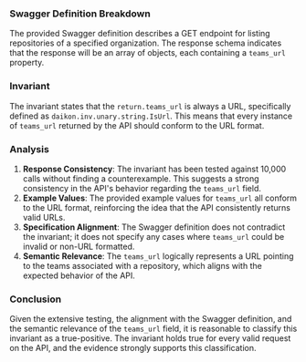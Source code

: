 ### Swagger Definition Breakdown
The provided Swagger definition describes a GET endpoint for listing repositories of a specified organization. The response schema indicates that the response will be an array of objects, each containing a `teams_url` property.

### Invariant
The invariant states that the `return.teams_url` is always a URL, specifically defined as `daikon.inv.unary.string.IsUrl`. This means that every instance of `teams_url` returned by the API should conform to the URL format.

### Analysis
1. **Response Consistency**: The invariant has been tested against 10,000 calls without finding a counterexample. This suggests a strong consistency in the API's behavior regarding the `teams_url` field.
2. **Example Values**: The provided example values for `teams_url` all conform to the URL format, reinforcing the idea that the API consistently returns valid URLs.
3. **Specification Alignment**: The Swagger definition does not contradict the invariant; it does not specify any cases where `teams_url` could be invalid or non-URL formatted.
4. **Semantic Relevance**: The `teams_url` logically represents a URL pointing to the teams associated with a repository, which aligns with the expected behavior of the API.

### Conclusion
Given the extensive testing, the alignment with the Swagger definition, and the semantic relevance of the `teams_url` field, it is reasonable to classify this invariant as a true-positive. The invariant holds true for every valid request on the API, and the evidence strongly supports this classification.
